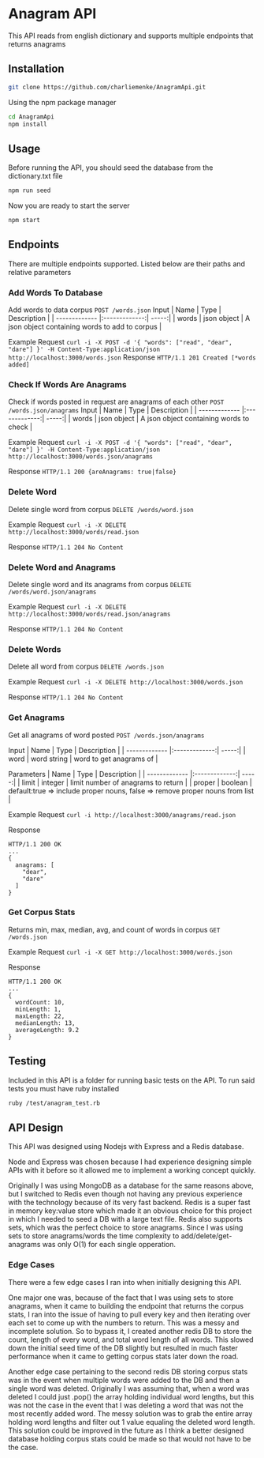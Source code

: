 # Anagram API

This API reads from english dictionary and supports multiple endpoints that returns anagrams

## Installation

```bash
git clone https://github.com/charliemenke/AnagramApi.git
```

Using the npm package manager

```bash
cd AnagramApi
npm install
```

## Usage

Before running the API, you should seed the database from the dictionary.txt file

```bash
npm run seed
```
Now you are ready to start the server

```bash
npm start
```

## Endpoints

There are multiple endpoints supported. Listed below are their paths and relative parameters

### Add Words To Database
Add words to data corpus ```POST /words.json```
Input
| Name        | Type           | Description  |
| ------------- |:-------------:| -----:|
| words      | json object | A json object containing words to add to corpus |

Example Request
```curl -i -X POST -d '{ "words": ["read", "dear", "dare"] }' -H Content-Type:application/json http://localhost:3000/words.json```
Response ```HTTP/1.1 201 Created [*words added]```

### Check If Words Are Anagrams
Check if words posted in request are anagrams of each other ```POST /words.json/anagrams```
Input
| Name        | Type           | Description  |
| ------------- |:-------------:| -----:|
| words      | json object | A json object containing words to check |

Example Request
```curl -i -X POST -d '{ "words": ["read", "dear", "dare"] }' -H Content-Type:application/json http://localhost:3000/words.json/anagrams```

Response ```HTTP/1.1 200 {areAnagrams: true|false}```

### Delete Word
Delete single word from corpus ```DELETE /words/word.json```

Example Request
```curl -i -X DELETE http://localhost:3000/words/read.json```

Response ```HTTP/1.1 204 No Content```

### Delete Word and Anagrams
Delete single word and its anagrams from corpus ```DELETE /words/word.json/anagrams```

Example Request
```curl -i -X DELETE http://localhost:3000/words/read.json/anagrams```

Response ```HTTP/1.1 204 No Content```

### Delete Words
Delete all word from corpus ```DELETE /words.json```

Example Request
```curl -i -X DELETE http://localhost:3000/words.json```

Response ```HTTP/1.1 204 No Content```

### Get Anagrams
Get all anagrams of word posted ```POST /words.json/anagrams```

Input
| Name        | Type           | Description  |
| ------------- |:-------------:| -----:|
| word      | word string | word to get anagrams of |

Parameters
| Name        | Type           | Description  |
| ------------- |:-------------:| -----:|
| limit      | integer | limit number of anagrams to return |
| proper      | boolean | default:true => include proper nouns, false => remove proper nouns from list |

Example Request
```curl -i http://localhost:3000/anagrams/read.json```

Response 
```
HTTP/1.1 200 OK
...
{
  anagrams: [
    "dear",
    "dare"
  ]
}
```

### Get Corpus Stats
Returns min, max, median, avg, and count of words in corpus ```GET /words.json```

Example Request
```curl -i -X GET http://localhost:3000/words.json```

Response
```
HTTP/1.1 200 OK
...
{
  wordCount: 10,
  minLength: 1,
  maxLength: 22,
  medianLength: 13,
  averageLength: 9.2
}
```

## Testing

Included in this API is a folder for running basic tests on the API. To run said tests you must have ruby installed
```bash
ruby /test/anagram_test.rb
```

## API Design

This API was designed using Nodejs with Express and a Redis database.

Node and Express was chosen because I had experience designing simple APIs with it before so it allowed me to implement a working concept quickly.

Originally I was using MongoDB as a database for the same reasons above, but I switched to Redis even though not having any previous experience with the technology because of its very fast backend. Redis is a super fast in memory key:value store which made it an obvious choice for this project in which I needed to seed a DB with a large text file. Redis also supports sets, which was the perfect choice to store anagrams. Since I was using sets to store anagrams/words the time complexity to add/delete/get-anagrams was only O(1) for each single opperation.

### Edge Cases

There were a few edge cases I ran into when initially designing this API.

One major one was, because of the fact that I was using sets to store anagrams, when it came to building the endpoint that returns the corpus stats, I ran into the issue of having to pull every key and then iterating over each set to come up with the numbers to return. This was a messy and incomplete solution. So to bypass it, I created another redis DB to store the count, length of every word, and total word length of all words. This slowed down the initial seed time of the DB slightly but resulted in much faster performance when it came to getting corpus stats later down the road.

Another edge case pertaining to the second redis DB storing corpus stats was in the event when multiple words were added to the DB and then a single word was deleted. Originally I was assuming that, when a word was deleted I could just .pop() the array holding individual word lengths, but this was not the case in the event that I was deleting a word that was not the most recently added word. The messy solution was to grab the entire array holding word lengths and filter out 1 value equaling the deleted word length. This solution could be improved in the future as I think a better designed database holding corpus stats could be made so that would not have to be the case.

